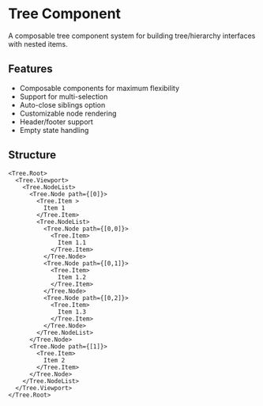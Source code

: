 # Tree Component

A composable tree component system for building tree/hierarchy interfaces with nested items.

## Features

- Composable components for maximum flexibility
- Support for multi-selection
- Auto-close siblings option
- Customizable node rendering
- Header/footer support
- Empty state handling

## Structure

```svelte
<Tree.Root>
  <Tree.Viewport>
    <Tree.NodeList>
      <Tree.Node path={[0]}>
        <Tree.Item >
          Item 1
        </Tree.Item>
        <Tree.NodeList>
          <Tree.Node path={[0,0]}>
            <Tree.Item>
              Item 1.1
            </Tree.Item>
          </Tree.Node>
          <Tree.Node path={[0,1]}>
            <Tree.Item>
              Item 1.2
            </Tree.Item>
          </Tree.Node>
          <Tree.Node path={[0,2]}>
            <Tree.Item>
              Item 1.3
            </Tree.Item>
          </Tree.Node>
        </Tree.NodeList>
      </Tree.Node>
      <Tree.Node path={[1]}>
        <Tree.Item>
          Item 2
        </Tree.Item>
      </Tree.Node>
    </Tree.NodeList>
  </Tree.Viewport>
</Tree.Root>
```

